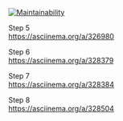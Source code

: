 [![Maintainability](https://api.codeclimate.com/v1/badges/d76049e539bb91913f1e/maintainability)](https://codeclimate.com/github/bezrukov/php-project-lvl1/maintainability)

Step 5  
https://asciinema.org/a/326980  

Step 6  
https://asciinema.org/a/328379

Step 7  
https://asciinema.org/a/328384

Step 8  
https://asciinema.org/a/328504